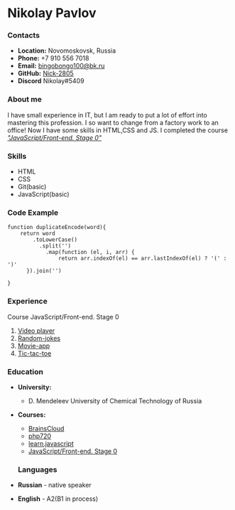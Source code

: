 # Nikolay Pavlov
### Contacts
- **Location:** Novomoskovsk, Russia
- **Phone:** +7 910 556 7018
- **Email:** bingobongo100@bk.ru
- **GitHub:** [Nick-2805](https://github.com/Nick-2805)
- **Discord** Nikolay#5409
### About me
I have small experience in IT, but I am ready to put a lot of effort into mastering this profession. I so want to change from a factory work to an office! Now I have some skills in HTML,CSS and JS. I completed the course [*"JavaScript/Front-end. Stage 0"*](https://rs.school/js-stage0/)
### Skills


- HTML
- CSS
- Git(basic)
- JavaScript(basic)
### Code Example


```
function duplicateEncode(word){
    return word
        .toLowerCase()
          .split('')
            .map(function (el, i, arr) {
                return arr.indexOf(el) == arr.lastIndexOf(el) ? '(' : ')'
      }).join('')  

}
```
### Experience

Сourse JavaScript/Front-end. Stage 0
 1. [Video player](https://rolling-scopes-school.github.io/nick-2805-JSFEPRESCHOOL/videoPlayer/)
 2. [Random-jokes](https://rolling-scopes-school.github.io/nick-2805-JSFEPRESCHOOL/random-jokes/)
 3. [Movie-app](https://rolling-scopes-school.github.io/nick-2805-JSFEPRESCHOOL/movie-app/)
 4. [Tic-tac-toe](https://rolling-scopes-school.github.io/nick-2805-JSFEPRESCHOOL/tic-tac-toe/)
 ### Education

- **University:**
  - D. Mendeleev University of Chemical Technology of Russia
- **Courses:**
  - [BrainsCloud](https://www.youtube.com/c/BrainsCloud)
  - [php720](https://php720.com/)
  - [learn.javascript](https://learn.javascript.ru/)
  - [JavaScript/Front-end. Stage 0](https://rs.school/js-stage0/)
  ### Languages

- **Russian** - native speaker
- **English** - A2(B1 in process)
